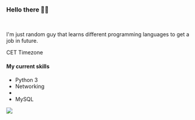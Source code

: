 ### Hello there 👋🗿
<br>
<p>I'm just random guy that learns different
programming languages to get a job in future.</p>
CET Timezone
<br>
<h4>My current skills</h4>
<ul>
 <li>Python 3</li>
 <li>Networking<li>
 <li>MySQL</li>
</ul>
<img align="center" src="https://ibb.co/qrn9tNm"/>
